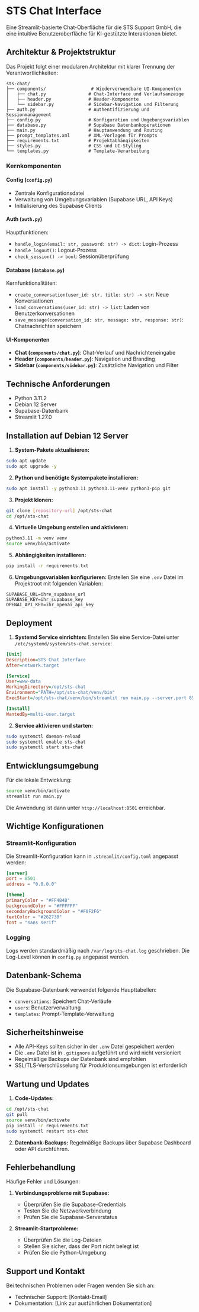 # STS Chat Interface

Eine Streamlit-basierte Chat-Oberfläche für die STS Support GmbH, die eine intuitive Benutzeroberfläche für KI-gestützte Interaktionen bietet.

## Architektur & Projektstruktur

Das Projekt folgt einer modularen Architektur mit klarer Trennung der Verantwortlichkeiten:

```
sts-chat/
├── components/                 # Wiederverwendbare UI-Komponenten
│   ├── chat.py                # Chat-Interface und Verlaufsanzeige
│   ├── header.py              # Header-Komponente
│   └── sidebar.py             # Sidebar-Navigation und Filterung
├── auth.py                    # Authentifizierung und Sessionmanagement
├── config.py                  # Konfiguration und Umgebungsvariablen
├── database.py                # Supabase Datenbankoperationen
├── main.py                    # Hauptanwendung und Routing
├── prompt_templates.xml       # XML-Vorlagen für Prompts
├── requirements.txt           # Projektabhängigkeiten
├── styles.py                  # CSS und UI-Styling
└── templates.py               # Template-Verarbeitung
```

### Kernkomponenten

#### Config (`config.py`)
- Zentrale Konfigurationsdatei
- Verwaltung von Umgebungsvariablen (Supabase URL, API Keys)
- Initialisierung des Supabase Clients

#### Auth (`auth.py`)
Hauptfunktionen:
- `handle_login(email: str, password: str) -> dict`: Login-Prozess
- `handle_logout()`: Logout-Prozess
- `check_session() -> bool`: Sessionüberprüfung

#### Database (`database.py`)
Kernfunktionalitäten:
- `create_conversation(user_id: str, title: str) -> str`: Neue Konversationen
- `load_conversations(user_id: str) -> list`: Laden von Benutzerkonversationen
- `save_message(conversation_id: str, message: str, response: str)`: Chatnachrichten speichern

#### UI-Komponenten
- **Chat (`components/chat.py`)**: Chat-Verlauf und Nachrichteneingabe
- **Header (`components/header.py`)**: Navigation und Branding
- **Sidebar (`components/sidebar.py`)**: Zusätzliche Navigation und Filter

## Technische Anforderungen

- Python 3.11.2
- Debian 12 Server
- Supabase-Datenbank
- Streamlit 1.27.0

## Installation auf Debian 12 Server

1. **System-Pakete aktualisieren:**
```bash
sudo apt update
sudo apt upgrade -y
```

2. **Python und benötigte Systempakete installieren:**
```bash
sudo apt install -y python3.11 python3.11-venv python3-pip git
```

3. **Projekt klonen:**
```bash
git clone [repository-url] /opt/sts-chat
cd /opt/sts-chat
```

4. **Virtuelle Umgebung erstellen und aktivieren:**
```bash
python3.11 -m venv venv
source venv/bin/activate
```

5. **Abhängigkeiten installieren:**
```bash
pip install -r requirements.txt
```

6. **Umgebungsvariablen konfigurieren:**
Erstellen Sie eine `.env` Datei im Projektroot mit folgenden Variablen:
```env
SUPABASE_URL=ihre_supabase_url
SUPABASE_KEY=ihr_supabase_key
OPENAI_API_KEY=ihr_openai_api_key
```

## Deployment

1. **Systemd Service einrichten:**
Erstellen Sie eine Service-Datei unter `/etc/systemd/system/sts-chat.service`:
```ini
[Unit]
Description=STS Chat Interface
After=network.target

[Service]
User=www-data
WorkingDirectory=/opt/sts-chat
Environment="PATH=/opt/sts-chat/venv/bin"
ExecStart=/opt/sts-chat/venv/bin/streamlit run main.py --server.port 8501

[Install]
WantedBy=multi-user.target
```

2. **Service aktivieren und starten:**
```bash
sudo systemctl daemon-reload
sudo systemctl enable sts-chat
sudo systemctl start sts-chat
```

## Entwicklungsumgebung

Für die lokale Entwicklung:
```bash
source venv/bin/activate
streamlit run main.py
```

Die Anwendung ist dann unter `http://localhost:8501` erreichbar.

## Wichtige Konfigurationen

### Streamlit-Konfiguration
Die Streamlit-Konfiguration kann in `.streamlit/config.toml` angepasst werden:
```toml
[server]
port = 8501
address = "0.0.0.0"

[theme]
primaryColor = "#FF4B4B"
backgroundColor = "#FFFFFF"
secondaryBackgroundColor = "#F0F2F6"
textColor = "#262730"
font = "sans serif"
```

### Logging
Logs werden standardmäßig nach `/var/log/sts-chat.log` geschrieben. Die Log-Level können in `config.py` angepasst werden.

## Datenbank-Schema

Die Supabase-Datenbank verwendet folgende Haupttabellen:
- `conversations`: Speichert Chat-Verläufe
- `users`: Benutzerverwaltung
- `templates`: Prompt-Template-Verwaltung

## Sicherheitshinweise

- Alle API-Keys sollten sicher in der `.env` Datei gespeichert werden
- Die `.env` Datei ist in `.gitignore` aufgeführt und wird nicht versioniert
- Regelmäßige Backups der Datenbank sind empfohlen
- SSL/TLS-Verschlüsselung für Produktionsumgebungen ist erforderlich

## Wartung und Updates

1. **Code-Updates:**
```bash
cd /opt/sts-chat
git pull
source venv/bin/activate
pip install -r requirements.txt
sudo systemctl restart sts-chat
```

2. **Datenbank-Backups:**
Regelmäßige Backups über Supabase Dashboard oder API durchführen.

## Fehlerbehandlung

Häufige Fehler und Lösungen:
1. **Verbindungsprobleme mit Supabase:**
   - Überprüfen Sie die Supabase-Credentials
   - Testen Sie die Netzwerkverbindung
   - Prüfen Sie die Supabase-Serverstatus

2. **Streamlit-Startprobleme:**
   - Überprüfen Sie die Log-Dateien
   - Stellen Sie sicher, dass der Port nicht belegt ist
   - Prüfen Sie die Python-Umgebung

## Support und Kontakt

Bei technischen Problemen oder Fragen wenden Sie sich an:
- Technischer Support: [Kontakt-Email]
- Dokumentation: [Link zur ausführlichen Dokumentation]
